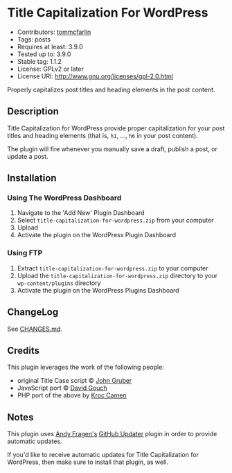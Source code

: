 # Title Capitalization For WordPress
* Contributors: [tommcfarlin](http://tommcfarlin.com/)
* Tags: posts
* Requires at least: 3.9.0
* Tested up to: 3.9.0
* Stable tag: 1.1.2
* License: GPLv2 or later
* License URI: http://www.gnu.org/licenses/gpl-2.0.html

Properly capitalizes post titles and heading elements in the post content.

## Description

Title Capitalization for WordPress provide proper capitalization for your post titles
and heading elements (that is, `h1`, ..., `h6` in your post content).

The plugin will fire whenever you manually save a draft, publish a post, or update a post.

## Installation

### Using The WordPress Dashboard

1. Navigate to the 'Add New' Plugin Dashboard
2. Select `title-capitalization-for-wordpress.zip` from your computer
3. Upload
4. Activate the plugin on the WordPress Plugin Dashboard

### Using FTP

1. Extract `title-capitalization-for-wordpress.zip` to your computer
2. Upload the `title-capitalization-for-wordpress.zip` directory to your `wp-content/plugins` directory
3. Activate the plugin on the WordPress Plugins Dashboard

## ChangeLog

See [CHANGES.md](CHANGES.md).

## Credits

This plugin leverages the work of the following people:

* original Title Case script © [John Gruber](daringfireball.net)
* JavaScript port © [David Gouch](individed.com)
* PHP port of the above by [Kroc Camen](camendesign.com)

## Notes

This plugin uses [Andy Fragen's](https://twitter.com/andyfragen) [GitHub Updater](https://github.com/afragen/github-updater) plugin in order to provide automatic updates.

If you'd like to receive automatic updates for Title Capitalization for WordPress, then make sure to install that plugin, as well.